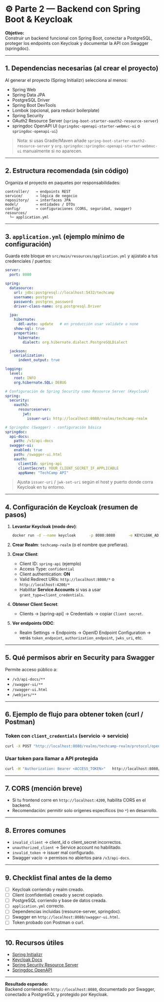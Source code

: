 # ⚙️ Parte 2 — Backend con Spring Boot & Keycloak

**Objetivo:**  
Construir un backend funcional con Spring Boot, conectar a PostgreSQL, proteger los endpoints con Keycloak y documentar la API con Swagger (springdoc).

---

## 1. Dependencias necesarias (al crear el proyecto)

Al generar el proyecto (Spring Initializr) selecciona al menos:

- Spring Web
- Spring Data JPA
- PostgreSQL Driver
- Spring Boot DevTools
- Lombok (opcional, para reducir boilerplate)
- Spring Security
- OAuth2 Resource Server (`spring-boot-starter-oauth2-resource-server`)
- springdoc OpenAPI UI (`springdoc-openapi-starter-webmvc-ui` o `springdoc-openapi-ui`)

> Nota: si usas Gradle/Maven añade `spring-boot-starter-oauth2-resource-server` y `org.springdoc:springdoc-openapi-starter-webmvc-ui` manualmente si no aparecen.

---

## 2. Estructura recomendada (sin código)
Organiza el proyecto en paquetes por responsabilidades:

```
controller/   → endpoints REST
service/      → lógica de negocio
repository/   → interfaces JPA
model/        → entidades / DTOs
config/       → configuraciones (CORS, seguridad, swagger)
resources/
  └─ application.yml
```

---

## 3. `application.yml` (ejemplo mínimo de configuración)

Guarda este bloque en `src/main/resources/application.yml` y ajústalo a tus credenciales / puertos:

```yaml
server:
  port: 8080

spring:
  datasource:
    url: jdbc:postgresql://localhost:5432/techcamp
    username: postgres
    password: postgres_password
    driver-class-name: org.postgresql.Driver

  jpa:
    hibernate:
      ddl-auto: update   # en producción usar validate o none
    show-sql: true
    properties:
      hibernate:
        dialect: org.hibernate.dialect.PostgreSQLDialect

  jackson:
    serialization:
      indent_output: true

logging:
  level:
    root: INFO
    org.hibernate.SQL: DEBUG

# Configuración de Spring Security como Resource Server (Keycloak)
spring:
  security:
    oauth2:
      resourceserver:
        jwt:
          issuer-uri: http://localhost:8080/realms/techcamp-realm

# Springdoc (Swagger) - configuración básica
springdoc:
  api-docs:
    path: /v3/api-docs
  swagger-ui:
    enabled: true
    path: /swagger-ui.html
    oauth:
      clientId: spring-api
      clientSecret: YOUR_CLIENT_SECRET_IF_APPLICABLE
      appName: "TechCamp API"
```

> Ajusta `issuer-uri` / `jwk-set-uri` según el host y puerto donde corra Keycloak en tu entorno.

---

## 4. Configuración de Keycloak (resumen de pasos)

1. **Levantar Keycloak (modo dev)**:
   ```bash
   docker run -d --name keycloak      -p 8080:8080      -e KEYCLOAK_ADMIN=admin      -e KEYCLOAK_ADMIN_PASSWORD=admin123      quay.io/keycloak/keycloak:26.0.2 start-dev
   ```

2. **Crear Realm**: `techcamp-realm` (o el nombre que prefieras).

3. **Crear Client**:
   - Client ID: `spring-api` (ejemplo)
   - Access Type: `confidential`
   - Client authentication: **ON**
   - Valid Redirect URIs: `http://localhost:8080/*` o `http://localhost:4200/*`
   - Habilitar **Service Accounts** si vas a usar `grant_type=client_credentials`.

4. **Obtener Client Secret**:
   - Clients → [spring-api] → Credentials → copiar `Client secret`.

5. **Ver endpoints OIDC**:
   - Realm Settings → Endpoints → OpenID Endpoint Configuration → verás `token_endpoint`, `authorization_endpoint`, `jwks_uri`, etc.

---

## 5. Qué permisos abrir en Security para Swagger

Permite acceso público a:
- `/v3/api-docs/**`
- `/swagger-ui/**`
- `/swagger-ui.html`
- `/webjars/**`

---

## 6. Ejemplo de flujo para obtener token (curl / Postman)

### Token con `client_credentials` (servicio → servicio)
```bash
curl -X POST "http://localhost:8080/realms/techcamp-realm/protocol/openid-connect/token"  -H "Content-Type: application/x-www-form-urlencoded"  -d "grant_type=client_credentials"  -d "client_id=spring-api"  -d "client_secret=<TU_CLIENT_SECRET>"
```

### Usar token para llamar a API protegida
```bash
curl -H "Authorization: Bearer <ACCESS_TOKEN>"   http://localhost:8080/api/productos
```

---

## 7. CORS (mención breve)

- Si tu frontend corre en `http://localhost:4200`, habilita CORS en el backend.
- Recomendación: permitir solo orígenes específicos (no `*`) en desarrollo.

---

## 8. Errores comunes

- `invalid_client` → client_id o client_secret incorrectos.
- `unauthorized_client` → Service account no habilitado.
- `invalid_token` → issuer mal configurado.
- Swagger vacío → permisos no abiertos para `/v3/api-docs`.

---

## 9. Checklist final antes de la demo

- [ ] Keycloak corriendo y realm creado.
- [ ] Client (confidential) creado y secret copiado.
- [ ] PostgreSQL corriendo y base de datos creada.
- [ ] `application.yml` correcto.
- [ ] Dependencias incluidas (resource-server, springdoc).
- [ ] Swagger en `http://localhost:8080/swagger-ui.html`.
- [ ] Token probado con Postman o curl.

---

## 10. Recursos útiles

- [Spring Initializr](https://start.spring.io)
- [Keycloak Docs](https://www.keycloak.org/documentation)
- [Spring Security Resource Server](https://spring.io/guides/tutorials/spring-boot-oauth2/)
- [Springdoc OpenAPI](https://springdoc.org)

---

**Resultado esperado:**  
Backend corriendo en `http://localhost:8080`, documentado por Swagger, conectado a PostgreSQL y protegido por Keycloak.
